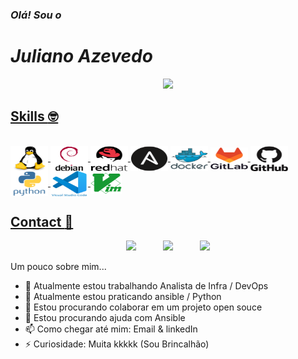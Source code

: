 ### _Olá! Sou o_  
# _Juliano Azevedo_



<div align="center">
  <a href="https://github.com/julianoihs">
  <img height="180em" src="https://github-readme-stats.vercel.app/api?username=julianoihs&show_icons=true&theme=great-gatsby&include_all_commits=true&count_private=true"/> 
</div>
  
  
 ## Skills :nerd_face:
<div style="display: inline_block"><br>
  <img align="center" alt="Rafa-Linux" height="40" width="60" src="https://raw.githubusercontent.com/devicons/devicon/master/icons/linux/linux-original.svg">
  <img align="center" alt="Rafa-debian" height="40" width="60" src="https://raw.githubusercontent.com/devicons/devicon/master/icons/debian/debian-original-wordmark.svg">
  <img align="center" alt="Rafa-redhat" height="40" width="60" src="https://raw.githubusercontent.com/devicons/devicon/master/icons/redhat/redhat-original-wordmark.svg">
  <img align="center" alt="Rafa-ansible" height="40" width="60" src="https://raw.githubusercontent.com/devicons/devicon/master/icons/ansible/ansible-original.svg">
  <!-- <img align="center" alt="Rafa-terraform" height="40" width="60" src="https://raw.githubusercontent.com/devicons/devicon/master/icons/terraform/terraform-original-wordmark.svg"> -->
  <img align="center" alt="Rafa-docker" height="40" width="60" src="https://raw.githubusercontent.com/devicons/devicon/master/icons/docker/docker-original-wordmark.svg">
  <!-- <img align="center" alt="Rafa-kubernetes" height="40" width="60" src="https://raw.githubusercontent.com/devicons/devicon/master/icons/kubernetes/kubernetes-plain-wordmark.svg"> -->
  <img align="center" alt="Rafa-gitlab" height="35" width="60" src="https://raw.githubusercontent.com/devicons/devicon/master/icons/gitlab/gitlab-original-wordmark.svg">
  <img align="center" alt="Rafa-github" height="40" width="60" src="https://raw.githubusercontent.com/devicons/devicon/master/icons/github/github-original-wordmark.svg">
  <!-- <img align="center" alt="Rafa-git" height="80" width="100" src="https://raw.githubusercontent.com/devicons/devicon/master/icons/git/git-original-wordmark.svg"> -->
  <!-- <img align="center" alt="Rafa-nginx" height="80" width="100" src="https://raw.githubusercontent.com/devicons/devicon/master/icons/nginx/nginx-original.svg"> -->
  <img align="center" alt="Rafa-Python" height="40" width="60" src="https://raw.githubusercontent.com/devicons/devicon/master/icons/python/python-original-wordmark.svg">
  <img align="center" alt="Rafa-vscode" height="40" width="60" src="https://raw.githubusercontent.com/devicons/devicon/master/icons/vscode/vscode-original-wordmark.svg">
  <img align="center" alt="Rafa-vim" height="35" width="50" src="https://raw.githubusercontent.com/devicons/devicon/master/icons/vim/vim-plain.svg">
</div>

  
  
  
  ## Contact :iphone:
  
<p align="center">
  <a href="https://www.linkedin.com/in/juliano-azevedo-b4798234/" target="_blank"><img src="https://img.shields.io/badge/-LinkedIn-%230077B5?style=for-the-badge&logo=linkedin&logoColor=white" target="_blank"></a> 
  &nbsp;&nbsp;&nbsp;&nbsp;&nbsp;&nbsp;&nbsp;&nbsp;&nbsp;
  <a href = "mailto:julianoihs@gmail.com"><img src="https://img.shields.io/badge/-Gmail-%23333?style=for-the-badge&logo=gmail&logoColor=white" target="_blank"></a>
  &nbsp;&nbsp;&nbsp;&nbsp;&nbsp;&nbsp;&nbsp;&nbsp;&nbsp;
  <a href = "https://t.me/julianoihs"><img src="https://img.shields.io/badge/Telegram-2CA5E0?style=for-the-badge&logo=telegram&logoColor=white" target="_blank"></a>
 <p align="center"> 


   
<!-- <div>
    ![Snake animation](https://github.com/rafaballerini/rafaballerini/blob/output/github-contribution-grid-snake.svg)
 </div> -->

<!-- **julianoihs/julianoihs** is a ✨ _special_ ✨ repository because its `README.md` (this file) appears on your GitHub profile.

Here are some ideas to get you started:

- 🔭 Atualmente estou trabalhando em ...
- 🌱 Atualmente estou aprendendo ...
- 👯 Estou procurando colaborar em ...
- 🤔 Estou procurando ajuda com ...
- 💬 Pergunte-me sobre ...
- 📫 Como chegar até mim: ...
- 😄 Pronomes: ...
- ⚡ Curiosidade: ...-->

Um pouco sobre mim... 

- 🔭 Atualmente estou trabalhando Analista de Infra / DevOps
- 🌱 Atualmente estou praticando ansible / Python
- 👯 Estou procurando colaborar em um projeto open souce
- 🤔 Estou procurando ajuda com Ansible
- 📫 Como chegar até mim: Email & linkedIn
- ⚡ Curiosidade: Muita kkkkk (Sou Brincalhão)


 
